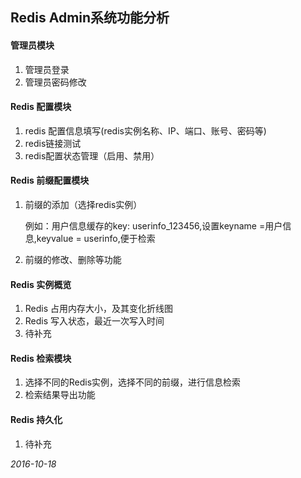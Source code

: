 ## Redis Admin系统功能分析

####  管理员模块

1. 管理员登录
2. 管理员密码修改  

#### Redis 配置模块

1. redis 配置信息填写(redis实例名称、IP、端口、账号、密码等)
2. redis链接测试
3. redis配置状态管理（启用、禁用）

#### Redis 前缀配置模块

1. 前缀的添加（选择redis实例）

   例如：用户信息缓存的key: userinfo_123456,设置keyname =用户信息,keyvalue = userinfo,便于检索

2. 前缀的修改、删除等功能

#### Redis 实例概览

1. Redis 占用内存大小，及其变化折线图
2. Redis 写入状态，最近一次写入时间
3. 待补充

#### Redis 检索模块

1. 选择不同的Redis实例，选择不同的前缀，进行信息检索
2. 检索结果导出功能

#### Redis 持久化

1. 待补充



*2016-10-18* 

